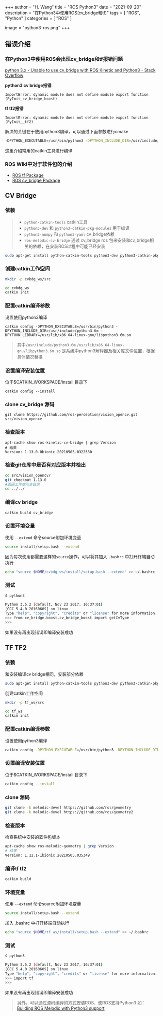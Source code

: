 +++
author = "H. Wang"
title = "ROS Python3"
date = "2021-09-20"
description = "在Python3中使用ROS(cv_bridge和tf)"
tags = [
    "ROS",
    "Python"
]
categories = [
    "ROS"
]

image = "python3-ros.png"
+++

## 错误介绍
### 在Python3中使用ROS会出现cv_bridge和tf报错问题
[python 3.x - Unable to use cv_bridge with ROS Kinetic and Python3 - Stack Overflow](https://stackoverflow.com/questions/49221565/unable-to-use-cv-bridge-with-ros-kinetic-and-python3?rq=1)

**python3 cv bridge报错**
```
ImportError: dynamic module does not define module export function (PyInit_cv_bridge_boost)
```

**tf tf2报错**
```
ImportError: dynamic module does not define module export function (PyInit__tf2)
```
解决的关键在于使用python3编译，可以通过下面参数进行cmake
```sh
-DPYTHON_EXECUTABLE=/usr/bin/python3 -DPYTHON_INCLUDE_DIR=/usr/include/python3.6m -DPYTHON_LIBRARY=/usr/lib/x86_64-linux-gnu/libpython3.6m.so
```
这里介绍常用的catkin工具进行编译

### ROS Wiki中对于软件包的介绍
- [ROS tf Package](http://wiki.ros.org/tf)
- [ROS cv_bridge Package](https://wiki.ros.org/cv_bridge)

## CV Bridge
### 依赖
> + `python-catkin-tools` catkin工具
> + `python3-dev` 和 `python3-catkin-pkg-modules` 用于编译
> + `python3-numpy` 和 `python3-yaml` cv_bridge依赖
> + `ros-melodic-cv-bridge` 通过 cv_bridge ros 包来安装和cv_bridge相关的依赖，在安装ROS过程中可能已经安装
```sh
sudo apt-get install python-catkin-tools python3-dev python3-catkin-pkg-modules python3-numpy python3-yaml ros-melodic-cv-bridge
```
### 创建catkin工作空间
```sh
mkdir -p cvbdg_ws/src
```
```sh
cd cvbdg_ws
catkin init
```
### 配置catkin编译参数
设置使用python3编译
```
catkin config -DPYTHON_EXECUTABLE=/usr/bin/python3 -DPYTHON_INCLUDE_DIR=/usr/include/python3.6m -DPYTHON_LIBRARY=/usr/lib/x86_64-linux-gnu/libpython3.6m.so
```
> 其中`/usr/include/python3.6m` `/usr/lib/x86_64-linux-gnu/libpython3.6m.so` 是系统中python3解释器及相关库文件位置，根据具体情况替换

### 设置编译安装位置

位于$CATKIN_WORKSPACE/install 目录下
```
catkin config --install
```
### clone cv_bridge 源码
```
git clone https://github.com/ros-perception/vision_opencv.git src/vision_opencv
```
### 检查版本
```
apt-cache show ros-kinetic-cv-bridge | grep Version
# 结果
Version: 1.13.0-0bionic.20210505.0322380
```
### 检查git仓库中是否有对应版本并检出
```sh
cd src/vision_opencv/
git checkout 1.13.0
#返回工作空间主目录
cd ../../
```
### 编译cv bridge
```sh
catkin build cv_bridge
```
### 设置环境变量
使用 `--extend` 命令source附加环境变量
```sh
source install/setup.bash --extend
```
因为每次使用都需要这样的`source`操作，可以将其加入 `.bashrc` 中打开终端自动执行
```sh
echo "source $HOME/cvbdg_ws/install/setup.bash --extend" >> ~/.bashrc
```
### 测试
```sh
$ python3

Python 3.5.2 (default, Nov 23 2017, 16:37:01)
[GCC 5.4.0 20160609] on linux
Type "help", "copyright", "credits" or "license" for more information.
>>> from cv_bridge.boost.cv_bridge_boost import getCvType
>>>
```
如果没有再出现错误即编译安装成功

## TF TF2
### 依赖
和安装编译cv bridge相同，安装部分依赖
```sh
sudo apt-get install python-catkin-tools python3-dev python3-catkin-pkg-modules python3-numpy python3-yaml ros-melodic-geometry ros-melodic-geometry2
```
创建catkin工作空间
```sh
mkdir -p tf_ws/src
```
```sh
cd tf_ws
catkin init
```
### 配置catkin编译参数
设置使用python3编译
```sh
catkin config -DPYTHON_EXECUTABLE=/usr/bin/python3 -DPYTHON_INCLUDE_DIR=/usr/include/python3.6m -DPYTHON_LIBRARY=/usr/lib/x86_64-linux-gnu/libpython3.6m.so
```
### 设置编译安装位置
位于$CATKIN_WORKSPACE/install 目录下
```sh
catkin config --install
```
### clone 源码
```sh
git clone -b melodic-devel https://github.com/ros/geometry
git clone -b melodic-devel https://github.com/ros/geometry2
```
### 检查版本
检查系统中安装的软件包版本
```sh
apt-cache show ros-melodic-geometry | grep Version
# 结果
Version: 1.12.1-1bionic.20210505.035349
```
### 编译tf tf2
```sh
catkin build
```
### 环境变量
使用 `--extend` 命令source附加环境变量
```sh
source install/setup.bash --extend
```
加入 .bashrc 中打开终端自动执行
```sh
echo "source $HOME/tf_ws/install/setup.bash --extend" >> ~/.bashrc
```
### 测试
```sh
$ python3

Python 3.5.2 (default, Nov 23 2017, 16:37:01)
[GCC 5.4.0 20160609] on linux
Type "help", "copyright", "credits" or "license" for more information.
>>> import tf
>>>
```
如果没有再出现错误即编译安装成功

> 另外，可以通过源码编译的方式安装ROS，使ROS支持Python3
如：[Building ROS Melodic with Python3 support](https://www.miguelalonsojr.com/blog/robotics/ros/python3/2019/08/20/ros-melodic-python-3-build.html)
